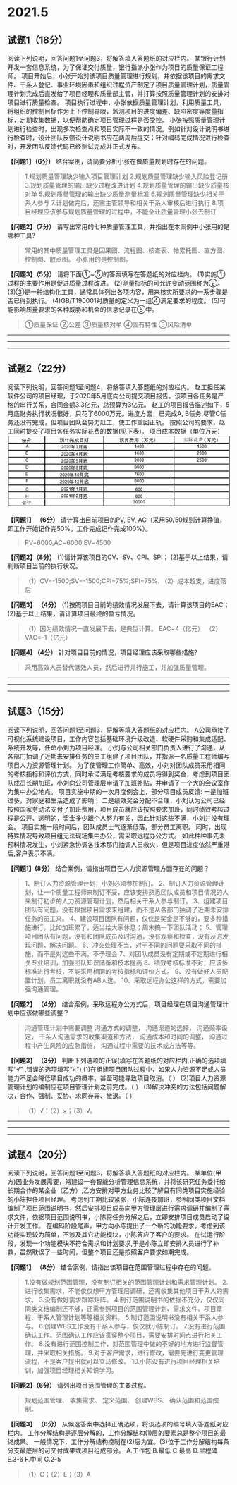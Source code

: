 # 2021.5

## 试题1（18分）

阅读下列说明，回答问题1至问题3，将解答填入答题纸的对应栏内。
某银行计划开发一套信息系统，为了保证交付质量，银行指派小张作为项目的质量保证工程师。
项目开始后，小张开始对该项目质量管理进行规划，并依据该项目的需求文件、干系人登记、事业环境因素和组织过程资产制定了项目质量管理计划，质量管理计划完成后直发给了项目经理和质量部主管，并打算按照质量管理计划的安排对项目进行质量检查。
项目执行过程中，小张依据质量管理计划，利用质量工具，将组织的控制目标作为上下控制界限，监测项目的进度偏差、缺陷密度等度量指标，定期收集数据，以便帮助确定项目管理过程是否受控。
小张按照质量管理计划进行检查时，出现多次检查点和项目实际不一致的情况。例如针对设计说明书进行检查时，设计团队反馈设计说明书应在两周后提交；针对编码完成情况进行检查时，开发团队反馈代码已经测试完成并正式发布。

**【问题1】（6分）**
结合案例，请简要分析小张在做质量规划时存在的问题。
>1.规划质量管理缺少输入项目管理计划
2.规划质量管理缺少输入风险登记册
3.规划质量管理的输出缺少过程改进计划
4.规划质量管理的输出缺少质量核对单
5.规划质量管理的输出缺少质量测量标准
6.规划质量管理缺少相关干系人参与
7.计划做完后，还需主管领导和相关干系人审核后进行执行
8.项目经理应该参与规划质量管理的过程中，不能全让质量管理小张去制订

**【问题2】（7分）**
请写出常用的七种质量管理工具，并指出在本案例中小张用的是哪种工具?
>常用的其中质量管理工具是因果图、流程图、核查表、帕累托图、直方图、控制图、散点图。
小张用的是控制图。

**【问题3】（5分）**
请将下面①~⑤的答案填写在答题纸的对应栏内。
(1)实施①过程的主要作用是促进质量过程改进。
(2)测量指标的可允许变动范围称为②。
(3)③是一种结构化工具，通常具体列出各项内容，用来核实所要求的一系步骤是否已得到执行。
(4)GB/T190001对质量的定义为一组④满足要求的程度。
(5)可能影响质量要求的各种威胁和机会的信息记录在⑤中。
>①质量保证
②公差
③质量核对单
④固有特性
⑤风险清单

---
---
---

## 试题2（22分）

阅读下列说明，回答问题1至问题4，将解答填入答题纸的对应栏内。
赵工担任某软件公司的项目经理，于2020年5月底向公司提交项目报告。该项目各任务是严格的串行关系，合同金额3.3亿元，总预算为3亿元。
赵工的项目报告描述如下，5月底财务执行状况很好，只花了6000万元。进度方面，已完成A, B任务,尽管C任务还没有完成，但项目团队会努力赶工，使工作重回正轨。
按照公司的要求，赵工同时提交了项目各任务实际花费的数据(见下表)。
项目成本数据（单位万元）
![2021.5.1.png](res/2021.5.1.png)

**【问题1】 （6分）**
请计算出目前项目的PV, EV, AC（采用50/50规则计算挣值，即工作开始记作完50%，工作完成记作完成100%）。
>PV=6000,AC=6000,EV=4500

**【问题2】（8分）**
(1)请计算该项目的CV、SV、CPI、SPI；
(2)基于以上结果，请判断项目当前的执行状况。
>（1）CV=-1500;SV=-1500;CPI=75%;SPI=75%.
（2）成本超支，进度落后

**【问题3】 （4分）**
(1)按照项目目前的绩效情况发展下去，请计算该项目的EAC；
(2)基于以上结果，请计算项目最终的盈亏情况。
>（1）因为绩效情况一直发展下去，是典型计算。
EAC=4（亿元）
（2）VAC=-1（亿元）

**【问题4] （4分）**
针对项目目前的情况，项目经理应该采取哪些措施?
>采用高效人员替代低效人员，然后进行并行施工，并加强质量管理。

---
---
---

## 试题3（15分）

阅读下列说明，回答问题1至问题3，将解等填入答题纸的对应栏内。
A公司承接了可视化系统建设项目，工作内容包括基础环境升级改造、软硬件采购和集成适配、系统开发等，任命小刘为项目经理。
小刘与公司相关部门负责人进行了沟通，从各部门抽调了近期未安排任务的员工组建了项目团队，并指派一名质量工程师编写项目人力资源管理计划。
为了使管理工作简单、高效，小刘对团队成员采用相同的考核指标和评价方式，同时承诺满足考核要求的成员将得到奖金，考虑到项目团队成员长期加班，小刘向公司管理层申请了加班补贴，并申请了一个大的会议室作为集中办公地点。
项目实施中期的一次月度例会上，部分项目成员反馈:
一是加班过多，对家庭和生活造成了影响；
二是绩效奖金分配不合理，小刘认为公司已经按照国家劳动法支付了加班费用，项目成员就应该按照要求加班，同时绩效考核过程是公开、透明的，奖金多少跟个人努力有关，因此针对这些不满，小刘并没有理会。
项目实施一段时间后，团队成员士气逐渐低落，部分员工离职。
同时，出现特殊情况导致项目组无法现场集中办公，需采取远程办公方式。
如此种种事先未预料情况发生，小刘紧急协调各技术那门抽调人员救火，但是项目进度依然严重港后,客户表示不满。

**【问题1】(8分）**
结合案例，请指出项目在人力资源管理方面存在的问题？
>1、制订人力资源管理计划，小刘必须参加制订。
2、制订人力资源管理计划，让一个质量工程师来制订不妥，应该安排熟悉团队成员和项目情况的人来制订初步的人力资源管理计划，然后相关干系人参与制订。
3、组建项目团队有问题，没有根据项目需求来组建，而不是从各部门抽调了近期未安排任务的员工来。
4、建设项目团队有问题，仅仅是奖金是不够的，要多种措施进行，比如加班累了，适当给大家休息；周末搞一下团队活动；
5、管理项目团队有问题，没有和团队成员及时沟通，没有观察和检查，没有及时发现问题，解决问题。
6、冲突处理不当，对于不同的问题要采取不同的措施，而不是对这些不满，不予理会
7、对团队成员没有定期或不定期进行相关专业培训，加强团队知识储备和技术提高
8、绩效考核标准不对，应该多标准进行考核，不能采用相同的考核指标和评价方式。
9、没有做好人员配置计划，员工离职就没有AB人选。
10、采取远程办公这样的方式，需要加强沟通管理。

**【问题2】 （4分）**
结合案例，采取远程办公方式后，项目经理在项目沟通管理计划中应该做哪些调整？
>沟通管理计划中需要调整
沟通方式的调整，
沟通渠道的选择，
沟通频率设定，
干系人沟通需求的收集渠道和方法，
沟通成本和时间的调整，
沟通过程中产生风险的应急措施，
沟通过程中需要的技术或方法等等。

**【问题3】 （3分）**
判断下列选项的正误(填写在答题纸的对应栏内,正确的选项填写“√” ,错误的选项填写“×")
(1)在组建项目团队过程中，如果人力资源不足或人员能力不足会降低项目成功的概率，甚至可能导致项目取消。（ ）
(2)项目人力资源管理计划的编制应在项目管理计划之前完成。（ ）
(3)解决冲突的方法包括问题解决，合作、强制、妥协、求同存异、撤退。（ ）
>（1）√；（2）×；（3）√。

---
---
---

## 试题4（20分）

阅读下列说明，回答问题1至问题3，将解答填入答题纸的对应栏内。
某单位(甲方)因业务发展需要，常建设一套智能分析管理信息系统，并将该研究任务委托给长期合作的某企业（乙方）,乙方安排对甲方业务比较了解且有同类项目实施经验的小陈担任项目经理。
考虑到工期比较紧张，小陈连夜加班，参照同类项目文档编制了项目范围说明书，然后安排项目成员向甲方管理层进行需求调研并编制了需求文件，依据项目范围说明书，小陈将任务分解之后，立即安排项目成员启动了设计开发工作。
在编码阶段尾声，甲方向小陈提出了一个新的功能要求。考虑到该功能实现较为简单，不涉及其它功能模块，小陈答应了客户的要求。
在试运行阶段，发现一个功能模块不符合需求和计划要求,于是小陈立即安排人员进行了补救，虽然耽误了一些时间，但整个项目还是按照客户要求如期完成。

**【问题1】 （8分）**
结合案例，请指出该项目在范围管理过程中存在的问题。
>1.没有做规划范围管理，没有制订相关的范围管理计划和需求管理计划。
2.进行收集需求，不能仅仅想甲方管理层调研，还需收集其他项目干系人的需求。
3.没有做好需求跟踪矩阵。
4.制订范围说明书的依据不充分，仅仅同同类文档编制还不够，还需参照项目的范围管理计划、需求文件、项目章程、干系人管理计划等等相关资料。
5.制订范围说明书没有相关干系人参与。
6.创建WBS工作没有干系人参与，仅仅就小陈制订。
7.没有进行范围确认工作。范围确认工作应该贯穿整个项目，需要安排时间点进行相关工作。
8.没有进行范围控制工作，对范围管理中做的不好的地方进行监督管理，并采取相关措施。
9.对于客户需求，进行修改，需要先进行变更管理流程，不是客户提出就可以立马修改。
10.小陈没有进行项目经理相关培训，加强项目经理相关知识学习。

**【问题2】（6分）**
请列出项目范围管理的主要过程。
>规划范围管理、
收集需求、
定义范围、
创建WBS、
确认范围和范围控制。

**【问题3】 （6分）**
从候选答案中选择正确选项，将该选项的编号填入答题纸对应栏内。
工作分解结构是逐层分解的，工作分解结构(1)层的要素总是整个项目的最终成果。
一般情况下，工作分解结构控制在(2)层为宜。(3)位于工作分解结构每条分支最底层的可交付成果或项目组成部分。
A.工作包
B.最低
C.最高
D.里程碑
E.3-6
F.中间
G.2-5
>（1）C；（2）E；（3）A
